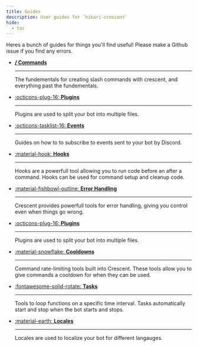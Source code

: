 ```yaml
---
title: Guides
description: User guides for `hikari-crescent`
hide:
  - toc
---
```


Heres a bunch of guides for things you'll find useful! Please make a Github issue if you find any errors.

<div class="grid cards" markdown>

  - [**/  Commands**](commands)

    ---

    The fundementals for creating slash commands with crescent, and everything past
    the fundementals.

  - [:octicons-plug-16: **Plugins**](plugins)

    ---

    Plugins are used to split your bot into multiple files.

  - [:octicons-tasklist-16: **Events**](events)

    ---

    Guides on how to to subscribe to events sent to your bot by Discord.

  - [:material-hook: **Hooks**](hooks)

    ---

    Hooks are a powerfull tool allowing you to run code before an after a
    command. Hooks can be used for command setup and cleanup code.

  - [:material-fishbowl-outline: **Error Handling**](error_handling)

    ---

    Crescent provides powerfull tools for error handling, giving you control even
    when things go wrong.

  - [:octicons-plug-16: **Plugins**](plugins)

    ---

    Plugins are used to split your bot into multiple files.

  - [:material-snowflake: **Cooldowns**](ext/cooldowns)

    ---

    Command rate-limiting tools built into Crescent. These tools allow you to give commands
    a cooldown for when they can be used.

  - [:fontawesome-solid-rotate: **Tasks**](ext/tasks)

    ---

    Tools to loop functions on a specific time interval. Tasks automatically start and stop when
    the bot starts and stops.

  - [:material-earth: **Locales**](ext/locales)

    ---

    Locales are used to localize your bot for different langauges.

</div>

